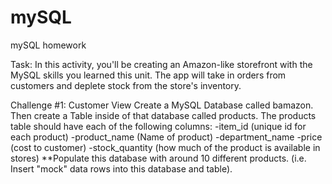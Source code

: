 # mySQL
mySQL homework


Task: In this activity, you'll be creating an Amazon-like storefront with the MySQL skills you learned this unit. The app will take in orders from customers and deplete stock from the store's inventory.

Challenge #1: Customer View 
Create a MySQL Database called bamazon.
Then create a Table inside of that database called products.
The products table should have each of the following columns:
-item_id (unique id for each product)
-product_name (Name of product)
-department_name
-price (cost to customer)
-stock_quantity (how much of the product is available in stores)
**Populate this database with around 10 different products. (i.e. Insert "mock" data rows into this database and table).
